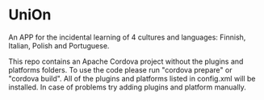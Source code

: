 # UniOn
An APP for the incidental learning of 4 cultures and languages: Finnish, Italian, Polish and Portuguese.

This repo contains an Apache Cordova project without the plugins and platforms folders.
To use the code please run "cordova prepare" or "cordova build". All of the plugins and platforms listed in config.xml will be installed. In case of problems try adding plugins and platform manually.
